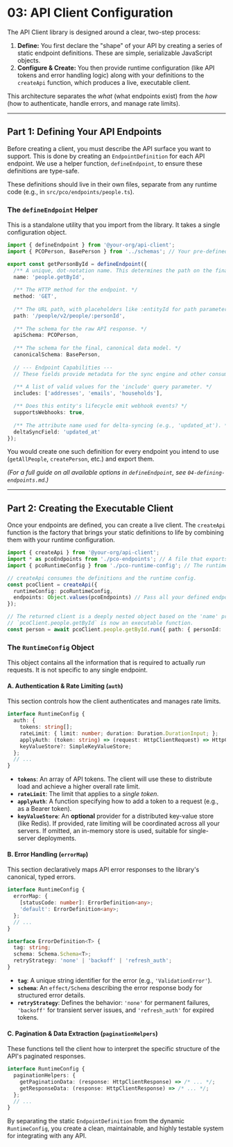 # 03: API Client Configuration

The API Client library is designed around a clear, two-step process:

1.  **Define:** You first declare the "shape" of your API by creating a series of static endpoint definitions. These are simple, serializable JavaScript objects.
2.  **Configure & Create:** You then provide runtime configuration (like API tokens and error handling logic) along with your definitions to the `createApi` function, which produces a live, executable client.

This architecture separates the *what* (what endpoints exist) from the *how* (how to authenticate, handle errors, and manage rate limits).

---

## Part 1: Defining Your API Endpoints

Before creating a client, you must describe the API surface you want to support. This is done by creating an `EndpointDefinition` for each API endpoint. We use a helper function, `defineEndpoint`, to ensure these definitions are type-safe.

These definitions should live in their own files, separate from any runtime code (e.g., in `src/pco/endpoints/people.ts`).

### The `defineEndpoint` Helper

This is a standalone utility that you import from the library. It takes a single configuration object.

```typescript
import { defineEndpoint } from '@your-org/api-client';
import { PCOPerson, BasePerson } from '../schemas'; // Your pre-defined schemas

export const getPersonById = defineEndpoint({
  /** A unique, dot-notation name. This determines the path on the final client object. */
  name: 'people.getById',
  
  /** The HTTP method for the endpoint. */
  method: 'GET',
  
  /** The URL path, with placeholders like :entityId for path parameters. */
  path: '/people/v2/people/:personId',
  
  /** The schema for the raw API response. */
  apiSchema: PCOPerson,
  
  /** The schema for the final, canonical data model. */
  canonicalSchema: BasePerson,
  
  // --- Endpoint Capabilities ---
  // These fields provide metadata for the sync engine and other consumers.
  
  /** A list of valid values for the 'include' query parameter. */
  includes: ['addresses', 'emails', 'households'],

  /** Does this entity's lifecycle emit webhook events? */
  supportsWebhooks: true,
  
  /** The attribute name used for delta-syncing (e.g., 'updated_at'). */
  deltaSyncField: 'updated_at'
});
```
You would create one such definition for every endpoint you intend to use (`getAllPeople`, `createPerson`, etc.) and export them.

*(For a full guide on all available options in `defineEndpoint`, see `04-defining-endpoints.md`.)*

---

## Part 2: Creating the Executable Client

Once your endpoints are defined, you can create a live client. The `createApi` function is the factory that brings your static definitions to life by combining them with your runtime configuration.

```typescript
import { createApi } from '@your-org/api-client';
import * as pcoEndpoints from './pco-endpoints'; // A file that exports all your definitions
import { pcoRuntimeConfig } from './pco-runtime-config'; // The runtime config defined below

// createApi consumes the definitions and the runtime config.
const pcoClient = createApi({
  runtimeConfig: pcoRuntimeConfig,
  endpoints: Object.values(pcoEndpoints) // Pass all your defined endpoints
});

// The returned client is a deeply nested object based on the 'name' property.
// `pcoClient.people.getById` is now an executable function.
const person = await pcoClient.people.getById.run({ path: { personId: '123' } });
```

### The `RuntimeConfig` Object

This object contains all the information that is required to actually *run* requests. It is not specific to any single endpoint.

#### A. Authentication & Rate Limiting (`auth`)

This section controls how the client authenticates and manages rate limits.

```typescript
interface RuntimeConfig {
  auth: {
    tokens: string[];
    rateLimit: { limit: number; duration: Duration.DurationInput; };
    applyAuth: (token: string) => (request: HttpClientRequest) => HttpClientRequest;
    keyValueStore?: SimpleKeyValueStore;
  };
  // ...
}
```

*   **`tokens`**: An array of API tokens. The client will use these to distribute load and achieve a higher overall rate limit.
*   **`rateLimit`**: The limit that applies to a *single token*.
*   **`applyAuth`**: A function specifying how to add a token to a request (e.g., as a Bearer token).
*   **`keyValueStore`**: An **optional** provider for a distributed key-value store (like Redis). If provided, rate limiting will be coordinated across all your servers. If omitted, an in-memory store is used, suitable for single-server deployments.

#### B. Error Handling (`errorMap`)

This section declaratively maps API error responses to the library's canonical, typed errors.

```typescript
interface RuntimeConfig {
  errorMap: {
    [statusCode: number]: ErrorDefinition<any>;
    'default': ErrorDefinition<any>;
  };
  // ...
}

interface ErrorDefinition<T> {
  tag: string;
  schema: Schema.Schema<T>;
  retryStrategy: 'none' | 'backoff' | 'refresh_auth';
}
```

*   **`tag`**: A unique string identifier for the error (e.g., `'ValidationError'`).
*   **`schema`**: An `effect/Schema` describing the error response body for structured error details.
*   **`retryStrategy`**: Defines the behavior: `'none'` for permanent failures, `'backoff'` for transient server issues, and `'refresh_auth'` for expired tokens.

#### C. Pagination & Data Extraction (`paginationHelpers`)

These functions tell the client how to interpret the specific structure of the API's paginated responses.

```typescript
interface RuntimeConfig {
  paginationHelpers: {
    getPaginationData: (response: HttpClientResponse) => /* ... */;
    getResponseData: (response: HttpClientResponse) => /* ... */;
  };
  // ...
}
```

By separating the static `EndpointDefinition` from the dynamic `RuntimeConfig`, you create a clean, maintainable, and highly testable system for integrating with any API.